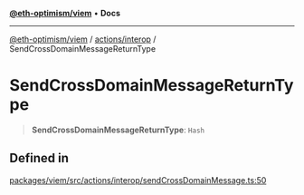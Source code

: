 [**@eth-optimism/viem**](../../../README.md) • **Docs**

***

[@eth-optimism/viem](../../../README.md) / [actions/interop](../README.md) / SendCrossDomainMessageReturnType

# SendCrossDomainMessageReturnType

> **SendCrossDomainMessageReturnType**: `Hash`

## Defined in

[packages/viem/src/actions/interop/sendCrossDomainMessage.ts:50](https://github.com/ethereum-optimism/ecosystem/blob/e811aa63ad2d81436ee2008e44d114c24dafedef/packages/viem/src/actions/interop/sendCrossDomainMessage.ts#L50)
